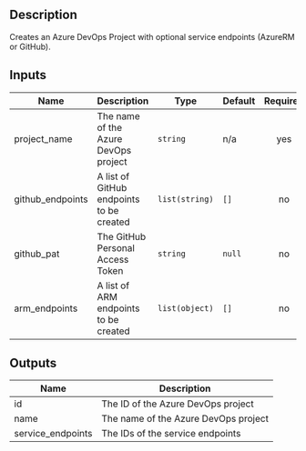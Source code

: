 ## Description

Creates an Azure DevOps Project with optional service endpoints (AzureRM or GitHub).

## Inputs

| Name             | Description                              | Type           | Default | Required |
|------------------|------------------------------------------|----------------|---------|:--------:|
| project_name     | The name of the Azure DevOps project     | `string`       | n/a     |   yes    |
| github_endpoints | A list of GitHub endpoints to be created | `list(string)` | `[]`    |    no    |
| github_pat       | The GitHub Personal Access Token         | `string`       | `null`  |    no    |
| arm_endpoints    | A list of ARM endpoints to be created    | `list(object)` | `[]`    |    no    |

## Outputs

| Name              | Description                          |
|-------------------|--------------------------------------|
| id                | The ID of the Azure DevOps project   |
| name              | The name of the Azure DevOps project |
| service_endpoints | The IDs of the service endpoints     |
